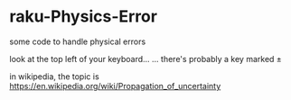 # raku-Physics-Error
some code to handle physical errors

look at the top left of your keyboard...
... there's probably a key marked ±

in wikipedia, the topic is https://en.wikipedia.org/wiki/Propagation_of_uncertainty

